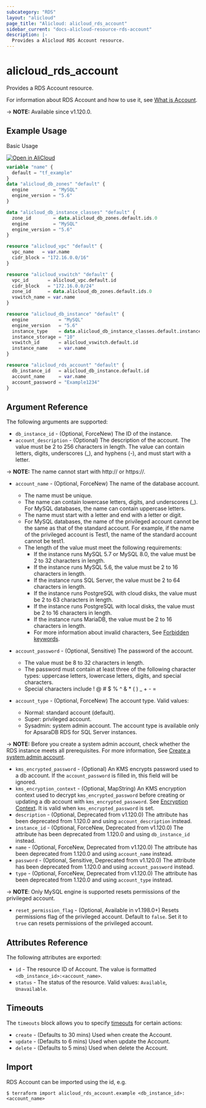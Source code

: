 ```yaml
---
subcategory: "RDS"
layout: "alicloud"
page_title: "Alicloud: alicloud_rds_account"
sidebar_current: "docs-alicloud-resource-rds-account"
description: |-
  Provides a Alicloud RDS Account resource.
---
```


# alicloud_rds_account

Provides a RDS Account resource.

For information about RDS Account and how to use it, see [What is Account](https://www.alibabacloud.com/help/en/apsaradb-for-rds/latest/api-rds-2014-08-15-createaccount).

-> **NOTE:** Available since v1.120.0.

## Example Usage

Basic Usage

<div style="display: block;margin-bottom: 40px;"><div class="oics-button" style="float: right;position: absolute;margin-bottom: 10px;">
  <a href="https://api.aliyun.com/terraform?resource=alicloud_rds_account&exampleId=4fb8c8f5-60e2-40b7-1de2-c569a0e970826bbb2cb8&activeTab=example&spm=docs.r.rds_account.0.4fb8c8f560&intl_lang=EN_US" target="_blank">
    <img alt="Open in AliCloud" src="https://img.alicdn.com/imgextra/i1/O1CN01hjjqXv1uYUlY56FyX_!!6000000006049-55-tps-254-36.svg" style="max-height: 44px; max-width: 100%;">
  </a>
</div></div>

```terraform
variable "name" {
  default = "tf_example"
}
data "alicloud_db_zones" "default" {
  engine         = "MySQL"
  engine_version = "5.6"
}

data "alicloud_db_instance_classes" "default" {
  zone_id        = data.alicloud_db_zones.default.ids.0
  engine         = "MySQL"
  engine_version = "5.6"
}

resource "alicloud_vpc" "default" {
  vpc_name   = var.name
  cidr_block = "172.16.0.0/16"
}

resource "alicloud_vswitch" "default" {
  vpc_id       = alicloud_vpc.default.id
  cidr_block   = "172.16.0.0/24"
  zone_id      = data.alicloud_db_zones.default.ids.0
  vswitch_name = var.name
}

resource "alicloud_db_instance" "default" {
  engine           = "MySQL"
  engine_version   = "5.6"
  instance_type    = data.alicloud_db_instance_classes.default.instance_classes.1.instance_class
  instance_storage = "10"
  vswitch_id       = alicloud_vswitch.default.id
  instance_name    = var.name
}

resource "alicloud_rds_account" "default" {
  db_instance_id   = alicloud_db_instance.default.id
  account_name     = var.name
  account_password = "Example1234"
}
```

## Argument Reference

The following arguments are supported:
* `db_instance_id` - (Optional, ForceNew) The ID of the instance.
* `account_description` - (Optional) The description of the account. The value must be 2 to 256 characters in length. The value can contain letters, digits, underscores (_), and hyphens (-), and must start with a letter.

-> **NOTE:** The name cannot start with http:// or https://.
* `account_name` - (Optional, ForceNew) The name of the database account.
    * The name must be unique.
    * The name can contain lowercase letters, digits, and underscores (_). For MySQL databases, the name can contain uppercase letters.
    * The name must start with a letter and end with a letter or digit.
    * For MySQL databases, the name of the privileged account cannot be the same as that of the standard account. For example, if the name of the privileged account is Test1, the name of the standard account cannot be test1.
    * The length of the value must meet the following requirements:
        * If the instance runs MySQL 5.7 or MySQL 8.0, the value must be 2 to 32 characters in length.
        * If the instance runs MySQL 5.6, the value must be 2 to 16 characters in length.
        * If the instance runs SQL Server, the value must be 2 to 64 characters in length.
        * If the instance runs PostgreSQL with cloud disks, the value must be 2 to 63 characters in length.
        * If the instance runs PostgreSQL with local disks, the value must be 2 to 16 characters in length.
        * If the instance runs MariaDB, the value must be 2 to 16 characters in length.
        * For more information about invalid characters, See [Forbidden keywords](https://help.aliyun.com/zh/rds/developer-reference/forbidden-keywords?spm=api-workbench.API%20Document.0.0.529e2defHKoZ3o).

* `account_password` - (Optional, Sensitive) The password of the account.
    * The value must be 8 to 32 characters in length.
    * The password must contain at least three of the following character types: uppercase letters, lowercase letters, digits, and special characters.
    * Special characters include ! @ # $ % ^ & * ( ) _ + - =
* `account_type` - (Optional, ForceNew) The account type. Valid values:
    * Normal: standard account (default).
    * Super: privileged account.
    * Sysadmin: system admin account. The account type is available only for ApsaraDB RDS for SQL Server instances.

-> **NOTE:** Before you create a system admin account, check whether the RDS instance meets all prerequisites. For more information, See [Create a system admin account](https://help.aliyun.com/zh/rds/apsaradb-rds-for-sql-server/create-a-system-admin-account-for-an-apsaradb-rds-for-sql-server-instance?spm=api-workbench.API%20Document.0.0.529e2defHKoZ3o).
* `kms_encrypted_password` - (Optional) An KMS encrypts password used to a db account. If the `account_password` is filled in, this field will be ignored.
* `kms_encryption_context` - (Optional, MapString) An KMS encryption context used to decrypt `kms_encrypted_password` before creating or updating a db account with `kms_encrypted_password`. See [Encryption Context](https://www.alibabacloud.com/help/doc-detail/42975.htm). It is valid when `kms_encrypted_password` is set.
* `description` - (Optional, Deprecated from v1.120.0) The attribute has been deprecated from 1.120.0 and using `account_description` instead.
* `instance_id` - (Optional, ForceNew, Deprecated from v1.120.0) The attribute has been deprecated from 1.120.0 and using `db_instance_id` instead.
* `name` - (Optional, ForceNew, Deprecated from v1.120.0) The attribute has been deprecated from 1.120.0 and using `account_name` instead.
* `password` - (Optional, Sensitive, Deprecated from v1.120.0) The attribute has been deprecated from 1.120.0 and using `account_password` instead.
* `type` - (Optional, ForceNew, Deprecated from v1.120.0) The attribute has been deprecated from 1.120.0 and using `account_type` instead.

-> **NOTE**: Only MySQL engine is supported resets permissions of the privileged account.
* `reset_permission_flag` - (Optional, Available in v1.198.0+) Resets permissions flag of the privileged account. Default to `false`. Set it to `true` can resets permissions of the privileged account.

## Attributes Reference

The following attributes are exported:

* `id` - The resource ID of Account. The value is formatted `<db_instance_id>:<account_name>`.
* `status` - The status of the resource. Valid values: `Available`, `Unavailable`.


## Timeouts

The `timeouts` block allows you to specify [timeouts](https://www.terraform.io/docs/configuration-0-11/resources.html#timeouts) for certain actions:

* `create` - (Defaults to 30 mins) Used when create the Account.
* `update` - (Defaults to 6 mins) Used when update the Account.
* `delete` - (Defaults to 5 mins) Used when delete the Account.

## Import

RDS Account can be imported using the id, e.g.

```shell
$ terraform import alicloud_rds_account.example <db_instance_id>:<account_name>
```